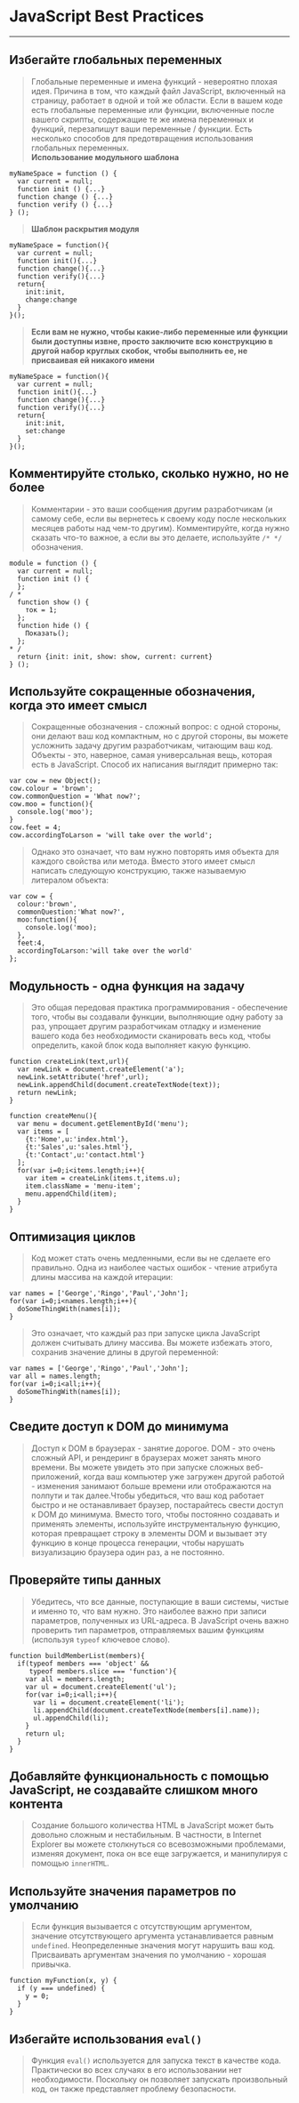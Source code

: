 ﻿# JavaScript Best Practices

---
## Избегайте глобальных переменных
> Глобальные переменные и имена функций - невероятно плохая идея. Причина в том, что каждый файл JavaScript, включенный на страницу, работает в одной и той же области. Если в вашем коде есть глобальные переменные или функции, включенные после вашего скрипты, содержащие те же имена переменных и функций, перезапишут ваши переменные / функции. Есть несколько способов для предотвращения использования глобальных переменных.  
> **Использование модульного шаблона**
```
myNameSpace = function () {
  var current = null;
  function init () {...}
  function change () {...}
  function verify () {...}
} ();
```

> **Шаблон раскрытия модуля**
```
myNameSpace = function(){
  var current = null;
  function init(){...}
  function change(){...}
  function verify(){...}
  return{
    init:init,
    change:change
  }
}();
```

> **Если вам не нужно, чтобы какие-либо переменные или функции были доступны извне, просто заключите всю конструкцию в другой набор круглых скобок, чтобы выполнить ее, не присваивая ей никакого имени**
```
myNameSpace = function(){
  var current = null;
  function init(){...}
  function change(){...}
  function verify(){...}
  return{
    init:init,
    set:change
  }
}();
```

## Комментируйте столько, сколько нужно, но не более
> Комментарии - это ваши сообщения другим разработчикам (и самому себе, если вы вернетесь к своему коду после нескольких месяцев работы над чем-то другим). Комментируйте, когда нужно сказать что-то важное, а если вы это делаете, используйте `/* */` обозначения. 
```
module = function () {
  var current = null;
  function init () {
  };
/ *
  function show () {
    ток = 1;
  };
  function hide () {
    Показать();
  };
* /
  return {init: init, show: show, current: current}
} ();
```

## Используйте сокращенные обозначения, когда это имеет смысл
> Cокращенные обозначения - сложный вопрос: с одной стороны, они делают ваш код компактным, но с другой стороны, вы можете усложнить задачу другим разработчикам, читающим ваш код. Объекты - это, наверное, самая универсальная вещь, которая есть в JavaScript. Cпособ их написания выглядит примерно так:
```
var cow = new Object();
cow.colour = 'brown';
cow.commonQuestion = 'What now?';
cow.moo = function(){
  console.log('moo');
}
cow.feet = 4;
cow.accordingToLarson = 'will take over the world';
```
> Однако это означает, что вам нужно повторять имя объекта для каждого свойства или метода. Вместо этого имеет смысл написать следующую конструкцию, также называемую литералом объекта:
```
var cow = {
  colour:'brown',
  commonQuestion:'What now?',
  moo:function(){
    console.log('moo);
  },
  feet:4,
  accordingToLarson:'will take over the world'
};
```

## Модульность - одна функция на задачу
> Это общая передовая практика программирования - обеспечение того, чтобы вы создавали функции, выполняющие одну работу за раз, упрощает другим разработчикам отладку и изменение вашего кода без необходимости сканировать весь код, чтобы определить, какой блок кода выполняет какую функцию.
```
function createLink(text,url){
  var newLink = document.createElement('a');
  newLink.setAttribute('href',url);
  newLink.appendChild(document.createTextNode(text));
  return newLink;
}

function createMenu(){
  var menu = document.getElementById('menu');
  var items = [
    {t:'Home',u:'index.html'},
    {t:'Sales',u:'sales.html'},
    {t:'Contact',u:'contact.html'}
  ];
  for(var i=0;i<items.length;i++){
    var item = createLink(items.t,items.u);
    item.className = 'menu-item';
    menu.appendChild(item);
  }
}
```

## Оптимизация циклов
> Код может стать очень медленными, если вы не сделаете его правильно. Одна из наиболее частых ошибок - чтение атрибута длины массива на каждой итерации:
```
var names = ['George','Ringo','Paul','John'];
for(var i=0;i<names.length;i++){
  doSomeThingWith(names[i]);
}
```
> Это означает, что каждый раз при запуске цикла JavaScript должен считывать длину массива. Вы можете избежать этого, сохранив значение длины в другой переменной:
```
var names = ['George','Ringo','Paul','John'];
var all = names.length;
for(var i=0;i<all;i++){
  doSomeThingWith(names[i]);
}
```

## Сведите доступ к DOM до минимума
> Доступ к DOM в браузерах - занятие дорогое. DOM - это очень сложный API, и рендеринг в браузерах может занять много времени. Вы можете увидеть это при запуске сложных веб-приложений, когда ваш компьютер уже загружен другой работой - изменения занимают больше времени или отображаются на полпути и так далее.Чтобы убедиться, что ваш код работает быстро и не останавливает браузер, постарайтесь свести доступ к DOM до минимума. Вместо того, чтобы постоянно создавать и применять элементы, используйте инструментальную функцию, которая превращает строку в элементы DOM и вызывает эту функцию в конце процесса генерации, чтобы нарушать визуализацию браузера один раз, а не постоянно.

## Проверяйте типы данных
> Убедитесь, что все данные, поступающие в ваши системы, чистые и именно то, что вам нужно. Это наиболее важно при записи параметров, полученных из URL-адреса. В JavaScript очень важно проверить тип параметров, отправляемых вашим функциям (используя `typeof` ключевое слово).
```
function buildMemberList(members){
  if(typeof members === 'object' && 
     typeof members.slice === 'function'){
    var all = members.length;
    var ul = document.createElement('ul');
    for(var i=0;i<all;i++){
      var li = document.createElement('li');
      li.appendChild(document.createTextNode(members[i].name));
      ul.appendChild(li);
    }
    return ul;
  }
}
```

## Добавляйте функциональность с помощью JavaScript, не создавайте слишком много контента
> Создание большого количества HTML в JavaScript может быть довольно сложным и нестабильным. В частности, в Internet Explorer вы можете столкнуться со всевозможными проблемами, изменяя документ, пока он все еще загружается, и манипулируя с помощью `innerHTML`.

## Используйте значения параметров по умолчанию
> Если функция вызывается с отсутствующим аргументом, значение отсутствующего аргумента устанавливается равным `undefined`. Неопределенные значения могут нарушить ваш код. Присваивать аргументам значения по умолчанию - хорошая привычка.
```
function myFunction(x, y) {
  if (y === undefined) {
    y = 0;
  }
}
```

## Избегайте использования `eval()`
> Функция `eval()` используется для запуска текст в качестве кода. Практически во всех случаях в его использовании нет необходимости. Поскольку он позволяет запускать произвольный код, он также представляет проблему безопасности.



